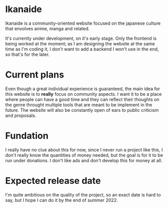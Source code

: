 # Ikanaide
Ikanaide is a community-oriented website focused on the japanese culture that envolves anime, manga and related.

It's currently under development, on it's early stage. Only the frontend is being worked at the moment; as I am designing the website at the same time as I'm coding it, I don't want to add a backend I won't use in the end, so that's for the later.

# Current plans
Even though a great individual experience is guaranteed, the main idea for this website is to **really** focus on community aspects. I want it to be a place where people can have a good time and they can reflect their thoughts on the genre throught multiple tools that are meant to be implement in the future. 
The website will also be constantly open of ears to public criticism and proposals.

# Fundation
I really have no clue about this for now, since I never run a project like this, I don't really know the quantities of money needed, but the goal is for it to be run under donations. I don't like ads and don't develop this for money at all.

# Expected release date
I'm quite ambitious on the quality of the project, so an exact date is hard to say, but I hope I can do it by the end of summer 2022.
